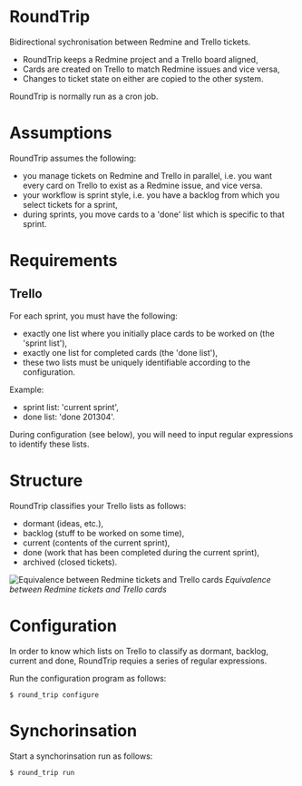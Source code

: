 RoundTrip
=========

Bidirectional sychronisation between Redmine and Trello tickets.

* RoundTrip keeps a Redmine project and a Trello board aligned,
* Cards are created on Trello to match Redmine issues and vice versa,
* Changes to ticket state on either are copied to the other system.

RoundTrip is normally run as a cron job.

Assumptions
===========

RoundTrip assumes the following:

* you manage tickets on Redmine and Trello in parallel, i.e. you want every card on
  Trello to exist as a Redmine issue, and vice versa.
* your workflow is sprint style, i.e. you have a backlog from which you select
  tickets for a sprint,
* during sprints, you move cards to a 'done' list which is specific to that sprint.

Requirements
============

## Trello

For each sprint, you must have the following:

* exactly one list where you initially place cards to be worked on (the 'sprint list'),
* exactly one list for completed cards (the 'done list'),
* these two lists must be uniquely identifiable according to the configuration.

Example:

* sprint list: 'current sprint',
* done list: 'done 201304'.

During configuration (see below), you will need to input regular expressions to
identify these lists.

Structure
=========

RoundTrip classifies your Trello lists as follows:

* dormant (ideas, etc.),
* backlog (stuff to be worked on some time),
* current (contents of the current sprint),
* done (work that has been completed during the current sprint),
* archived (closed tickets).

![Equivalence between Redmine tickets and Trello cards](https://raw.github.com/joeyates/round_trip/master/doc/redmine-trello%20state%20mapping.png)
_Equivalence between Redmine tickets and Trello cards_

Configuration
=============

In order to know which lists on Trello to classify as dormant, backlog, current and
done, RoundTrip requies a series of regular expressions.

Run the configuration program as follows:

```shell
$ round_trip configure
```

Synchorinsation
===============

Start a synchorinsation run as follows:

```shell
$ round_trip run
```


